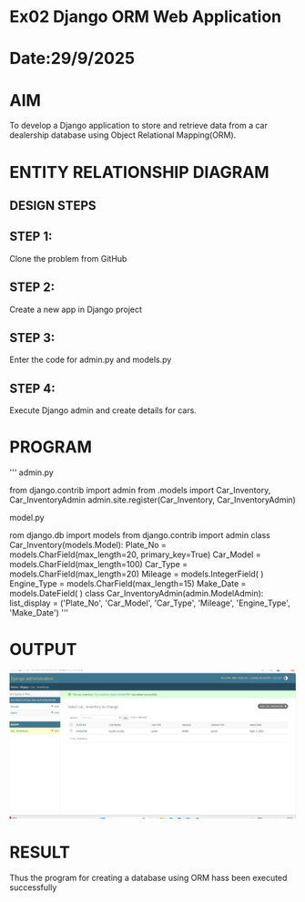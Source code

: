 # Ex02 Django ORM Web Application
# Date:29/9/2025
# AIM
To develop a Django application to store and retrieve data from a car dealership database using Object Relational Mapping(ORM).

# ENTITY RELATIONSHIP DIAGRAM
## DESIGN STEPS
## STEP 1:
Clone the problem from GitHub

## STEP 2:
Create a new app in Django project

## STEP 3:
Enter the code for admin.py and models.py

## STEP 4:
Execute Django admin and create details for cars.

# PROGRAM
'''
admin.py

from django.contrib import admin
from .models import Car_Inventory, Car_InventoryAdmin
admin.site.register(Car_Inventory, Car_InventoryAdmin)

model.py

rom django.db import models
from django.contrib import admin
class Car_Inventory(models.Model):
    Plate_No = models.CharField(max_length=20, primary_key=True)
    Car_Model = models.CharField(max_length=100)
    Car_Type = models.CharField(max_length=20)
    Mileage = models.IntegerField( )
    Engine_Type = models.CharField(max_length=15)
    Make_Date = models.DateField( )
class Car_InventoryAdmin(admin.ModelAdmin):
    list_display = ('Plate_No', 'Car_Model', 'Car_Type', 'Mileage', 'Engine_Type',
    'Make_Date')
'''
# OUTPUT
![alt text](<Screenshot 2025-10-02 171203.png>)



# RESULT
Thus the program for creating a database using ORM hass been executed successfully
